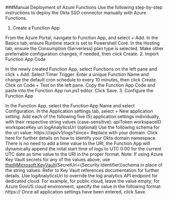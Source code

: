###Manual Deployment of Azure Functions
Use the following step-by-step instructions to deploy the Okta SSO connector manually with Azure Functions.

1. Create a Function App

From the Azure Portal, navigate to Function App, and select + Add.
In the Basics tab, ensure Runtime stack is set to Powershell Core.
In the Hosting tab, ensure the Consumption (Serverless) plan type is selected.
Make other preferrable configuration changes, if needed, then click Create.
2. Import Function App Code

In the newly created Function App, select Functions on the left pane and click + Add.
Select Timer Trigger.
Enter a unique Function Name and change the default cron schedule to every 10 minutes, then click Create.
Click on Code + Test on the left pane.
Copy the Function App Code and paste into the Function App run.ps1 editor.
Click Save.
3. Configure the Function App

In the Function App, select the Function App Name and select Configuration.
In the Application settings tab, select + New application setting.
Add each of the following five (5) application settings individually, with their respective string values (case-sensitive):
 apiToken
 workspaceID
 workspaceKey
 uri
 logAnalyticsUri (optional)
Use the following schema for the uri value: https://<OktaDomain>/api/v1/logs?since= Replace <OktaDomain> with your domain. Click here for further details on how to identify your Okta domain namespace. There is no need to add a time value to the URI, the Function App will dynamically append the inital start time of logs to UTC 0:00 for the current UTC date as time value to the URI in the proper format.
Note: If using Azure Key Vault secrets for any of the values above, use the@Microsoft.KeyVault(SecretUri={Security Identifier})schema in place of the string values. Refer to Key Vault references documentation for further details.
Use logAnalyticsUri to override the log analytics API endpoint for dedicated cloud. For example, for public cloud, leave the value empty; for Azure GovUS cloud environment, specify the value in the following format: https://
Once all application settings have been entered, click Save.
